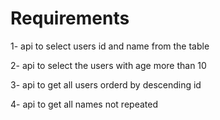 # Requirements 

1- api to select users id and name from the table  

2- api to select the users with age more than 10

3- api to get all users orderd by descending id

4- api to get all names not repeated 